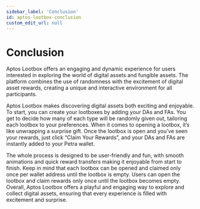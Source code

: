```yaml
---
sidebar_label: 'Conclusion'
id: aptos-lootbox-conclusion
custom_edit_url: null
---
```


# Conclusion

Aptos Lootbox offers an engaging and dynamic experience for users interested in exploring the world of digital assets and fungible assets. The platform combines the use of randomness with the excitement of digital asset rewards, creating a unique and interactive environment for all participants.

Aptos Lootbox makes discovering digital assets both exciting and enjoyable. To start, you can create your lootboxes by adding your DAs and FAs. You get to decide how many of each type will be randomly given out, tailoring each lootbox to your preferences. When it comes to opening a lootbox, it’s like unwrapping a surprise gift. Once the lootbox is open and you’ve seen your rewards, just click “Claim Your Rewards”, and your DAs and FAs are instantly added to your Petra wallet.

The whole process is designed to be user-friendly and fun, with smooth animations and quick reward transfers making it enjoyable from start to finish. Keep in mind that each lootbox can be opened and claimed only once per wallet address until the lootbox is empty. Users can open the lootbox and claim rewards only once until the lootbox becomes empty. Overall, Aptos Lootbox offers a playful and engaging way to explore and collect digital assets, ensuring that every experience is filled with excitement and surprise.